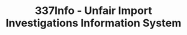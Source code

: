 ---
bigquery: https://console.cloud.google.com/bigquery?p=patents-public-data&d=usitc_investigations&page=dataset&project=sheets-management-319211
citation: US International Trade Commission 337Info Unfair Import Investigations Information
  System
contributors: US International Trade Comission
cost: None
description: US International Trade Commission 337Info Unfair Import Investigations
  Information System contains data on investigations done under Section 337. Section
  337 declares the infringement of certain statutory intellectual property rights
  and other forms of unfair competition in import trade to be unlawful practices.
  Most Section 337 investigations involve allegations of patent or registered trademark
  infringement.
documentation: FAQ and tutorial available on the site
last_edit: Mon, 04 Apr 2022 19:10:40 GMT
location: https://pubapps2.usitc.gov/337external/
maintained_by: US International Trade Comission
schema_fields: '[''investigationType'', ''teoIdDueDate'', ''currentActiveALJ'', ''dateOfPublicationFrNotice'',
  ''scheduledEndDateEvidHear'', ''invUnfairAct'', ''targetDate'', ''title'', ''copyrightNumbers'',
  ''investigationNo'', ''ouiiParticipation'', ''complainant'', ''currentStatus'',
  ''htsNumbers'', ''docketNo'', ''issueDateOtherNonFinal'', ''ouiiAttorney'', ''finalDetViolation'',
  ''internalRemand'', ''respondent'', ''actualStartDateEvidHear'', ''scheduledStartDateEvidHear'',
  ''id'', ''publication_number'', ''teoIdIssueDate'', ''reportingRequirements'', ''cafcAppeals'',
  ''aljAssigned'', ''finalIdOnViolationIssue'', ''trademarkNumbers'', ''finalIdOnViolationDue'',
  ''patentNumbers'', ''gcAttorney'', ''lastUpdated'', ''actualEndDateEvidHear'', ''investigationTermDate'',
  ''dateCreated'', ''teoReliefGranted'', ''markmanHearing'', ''endDateMarkmanHearing'',
  ''finalDetNoViolation'', ''teoProceedingInvolved'', ''startDateMarkmanHearing'',
  ''patentNumber'', ''dateComplaintFiled'']'
shortname: unfair_import_investigations
tags:
- import
- legal
- trade
timeframe: 2008-2021 (prior to 2008 downloadable as a JSON file)
title: 337Info - Unfair Import Investigations Information System
uuid: 2721f5ec-e599-4890-9265-9706719fc71e
---